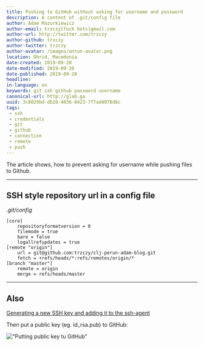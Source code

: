 ```yaml
---
title: Pushing to GitHub without asking for username and password
description: A content of .git/config file
author: Adam Mazurkiewicz
author-email: trzczy[fuck bots]gmail.com
author-url: http://twitter.com/trzczy
author-github: trzczy
author-twitter: trzczy
author-avatar: /images/anton-avatar.png
location: Ohrid, Macedonia
date-created: 2019-09-20
date-modified: 2019-09-20
date-published: 2019-09-20
headline:
in-language: en
keywords: git ssh github password username
canonical-url: http://glab.ga
uuid: 3c8029bd-db26-4036-8423-7f7ad4078d8c
tags:
 - ssh
 - credentials
 - git
 - github
 - connection
 - remote
 - push
---
```


The article shows, how to prevent asking for username while pushing files to Github.

---

## SSH style repository url in a config file

*.git/config*
```
[core]
	repositoryformatversion = 0
	filemode = true
	bare = false
	logallrefupdates = true
[remote "origin"]
	url = git@github.com:trzczy/clj-perun-adam-blog.git
	fetch = +refs/heads/*:refs/remotes/origin/*
[branch "master"]
	remote = origin
	merge = refs/heads/master
```

---
## Also

[Generating a new SSH key and adding it to the ssh-agent](https://help.github.com/en/articles/generating-a-new-ssh-key-and-adding-it-to-the-ssh-agent)

Then put a public key (eg. id_rsa.pub) to GitHub:

!["Putting public key tu GitHub"](https://i.imgur.com/1LpnuDf.png "Putting public key tu GitHub")